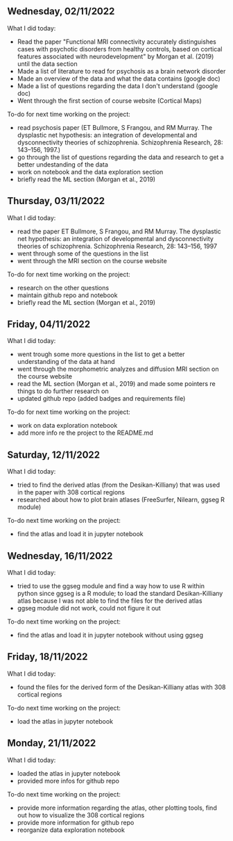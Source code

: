 ## Wednesday, 02/11/2022
What I did today: 
- Read the paper "Functional MRI connectivity accurately distinguishes cases with psychotic disorders from healthy controls, based on cortical features associated with neurodevelopment" by Morgan et al. (2019) until the data section
- Made a list of literature to read for psychosis as a brain network disorder
- Made an overview of the data and what the data contains (google doc)
- Made a list of questions regarding the data I don't understand (google doc)
- Went through the first section of course website (Cortical Maps)

To-do for next time working on the project:
- read psychosis paper (ET Bullmore, S Frangou, and RM Murray. The dysplastic net hypothesis: an integration of developmental and dysconnectivity theories of schizophrenia. Schizophrenia Research, 28: 143–156, 1997.)
- go through the list of questions regarding the data and research to get a better undestanding of the data
- work on notebook and the data exploration section
- briefly read the ML section (Morgan et al., 2019)

## Thursday, 03/11/2022
What I did today:
- read the paper ET Bullmore, S Frangou, and RM Murray. The dysplastic net hypothesis: an integration of developmental and dysconnectivity theories of schizophrenia. Schizophrenia Research, 28: 143–156, 1997
- went through some of the questions in the list 
- went through the MRI section on the course website

To-do for next time working on the project:
- research on the other questions
- maintain github repo and notebook
- briefly read the ML section (Morgan et al., 2019)

## Friday, 04/11/2022
What I did today:
- went trough some more questions in the list to get a better understanding of the data at hand
- went through the morphometric analyzes and diffusion MRI section on the course website
- read the ML section (Morgan et al., 2019) and made some pointers re things to do further research on
- updated github repo (added badges and requirements file)

To-do for next time working on the project:
- work on data exploration notebook
- add more info re the project to the README.md

## Saturday, 12/11/2022
What I did today:
- tried to find the derived atlas (from the Desikan-Killiany) that was used in the paper with 308 cortical regions
- researched about how to plot brain atlases (FreeSurfer, Nilearn, ggseg R module)

To-do next time working on the project:
- find the atlas and load it in jupyter notebook

## Wednesday, 16/11/2022
What I did today:
- tried to use the ggseg module and find a way how to use R within python since ggseg is a R module; to load the standard Desikan-Killiany atlas because I was not able to find the files for the derived atlas
- ggseg module did not work, could not figure it out

To-do next time working on the project:
- find the atlas and load it in jupyter notebook without using ggseg

## Friday, 18/11/2022
What I did today:
 - found the files for the derived form of the Desikan-Killiany atlas with 308 cortical regions

To-do next time working on the project:
- load the atlas in jupyter notebook

## Monday, 21/11/2022
What I did today:
- loaded the atlas in jupyter notebook
- provided more infos for github repo

To-do next time working on the project:
- provide more information regarding the atlas, other plotting tools, find out how to visualize the 308 cortical regions
- provide more information for github repo
- reorganize data exploration notebook

